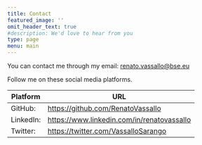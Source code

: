 ```yaml
---
title: Contact
featured_image: ''
omit_header_text: true
#description: We'd love to hear from you
type: page
menu: main
---
```


You can contact me through my email: renato.vassallo@bse.eu

Follow me on these social media platforms.

Platform | URL
---|---
GitHub: | https://github.com/RenatoVassallo
LinkedIn: | https://www.linkedin.com/in/renatovassallo
Twitter: | https://twitter.com/VassalloSarango
